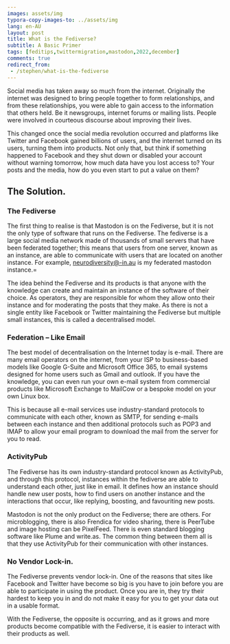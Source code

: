 ```yaml
---
images: assets/img
typora-copy-images-to: ../assets/img
lang: en-AU
layout: post
title: What is the Fediverse? 
subtitle: A Basic Primer
tags: [feditips,twittermigration,mastodon,2022,december]
comments: true
redirect_from:
 - /stephen/what-is-the-fediverse
---
```


Social media has taken away so much from the internet. Originally the internet was designed to bring people together to form relationships, and from these relationships, you were able to gain access to the information that others held. Be it newsgroups, internet forums or mailing lists. People were involved in courteous discourse about improving their lives.

This changed once the social media revolution occurred and platforms like Twitter and Facebook gained billions of users, and the internet turned on its users, turning them into products. Not only that, but think if something happened to Facebook and they shut down or disabled your account without warning tomorrow, how much data have you lost access to? Your posts and the media, how do you even start to put a value on them?

## The Solution.

### The Fediverse

The first thing to realise is that Mastodon is on the Fediverse, but it is not the only type of software that runs on the Fediverse. The fediverse is a large social media network made of thousands of small servers that have been federated together; this means that users from one server, known as an instance, are able to communicate with users that are located on another instance. For example, neurodiversity@-in.au is my federated mastodon instance.=

The idea behind the Fediverse and its products is that anyone with the knowledge can create and maintain an instance of the software of their choice. As operators, they are responsible for whom they allow onto their instance and for moderating the posts that they make. As there is not a single entity like Facebook or Twitter maintaining the Fediverse but multiple small instances, this is called a decentralised model.

### Federation – Like Email

The best model of decentralisation on the Internet today is e-mail. There are many email operators on the internet, from your ISP to business-based models like Google G-Suite and Microsoft Office 365, to email systems designed for home users such as Gmail and outlook. If you have the knowledge, you can even run your own e-mail system from commercial products like Microsoft Exchange to MailCow or a bespoke model on your own Linux box.

This is because all e-mail services use industry-standard protocols to communicate with each other, known as SMTP, for sending e-mails between each instance and then additional protocols such as POP3 and IMAP to allow your email program to download the mail from the server for you to read.

### ActivityPub

The Fediverse has its own industry-standard protocol known as ActivityPub, and through this protocol, instances within the fediverse are able to understand each other, just like in email. It defines how an instance should handle new user posts, how to find users on another instance and the interactions that occur, like replying, boosting, and favouriting new posts.

Mastodon is not the only product on the Fediverse; there are others. For microblogging, there is also Frendica for video sharing,  there is PeerTube and image hosting can be PixelFeed. There is even standard blogging software like Plume and write.as. The common thing between them all is that they use ActivityPub for their communication with other instances.

### No Vendor Lock-in.

The Fediverse prevents vendor lock-in. One of the reasons that sites like Facebook and Twitter have become so big is you have to join before you are able to participate in using the product. Once you are in, they try their hardest to keep you in and do not make it easy for you to get your data out in a usable format.

With the Fediverse, the opposite is occurring, and as it grows and more products become compatible with the Fediverse, it is easier to interact with their products as well.